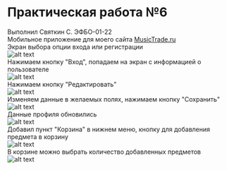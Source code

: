 # Практическая работа №6
Выполнил Святкин С. ЭФБО-01-22
<br>
Мобильное приложение для моего сайта [MusicTrade.ru](https://github.com/sv022/MusicTrade/tree/main)
<br>
Экран выбора опции входа или регистрации
<br>
![alt text](assets/Image61.png)
<br>
Нажимаем кнопку "Вход", попадаем на экран с информацией о пользователе
<br>
![alt text](assets/Image62.png)
<br>
Нажимаем кнопку "Редактировать"
<br>
![alt text](assets/Image63.png)
<br>
Изменяем данные в желаемых полях, нажимаем кнопку "Сохранить"
<br>
![alt text](assets/Image64.png)
<br>
Данные профиля обновились
<br>
![alt text](assets/Image65.png)
<br>
Добавил пункт "Корзина" в нижнем меню, кнопку для добавления предмета в корзину
<br>
![alt text](assets/Image66.png)
<br>
В корзине можно выбрать количество добавленных предметов
<br>
![alt text](assets/Image67.png)
<br>